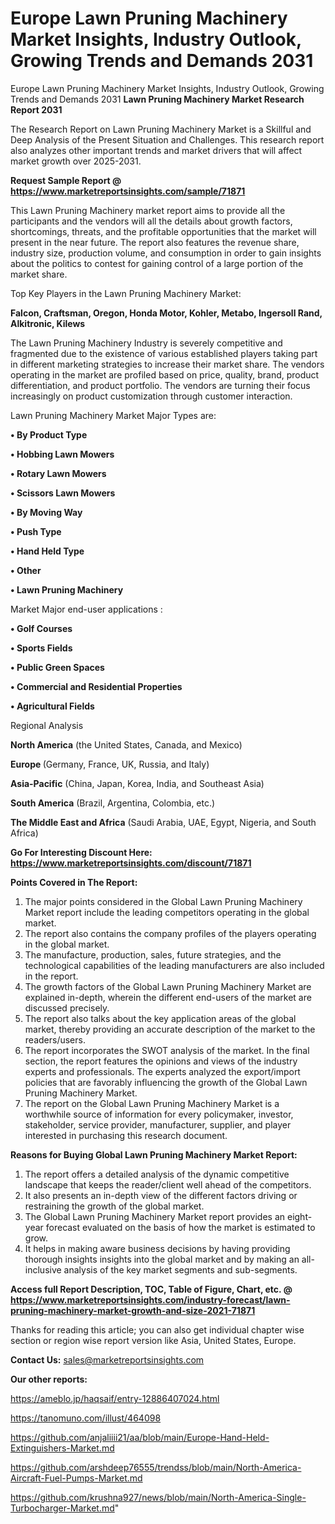 # Europe Lawn Pruning Machinery Market Insights, Industry Outlook, Growing Trends and Demands 2031
Europe Lawn Pruning Machinery Market Insights, Industry Outlook, Growing Trends and Demands 2031
<strong>Lawn Pruning Machinery Market Research Report 2031</strong>

The Research Report on Lawn Pruning Machinery Market is a Skillful and Deep Analysis of the Present Situation and Challenges. This research report also analyzes other important trends and market drivers that will affect market growth over 2025-2031.

<strong>Request Sample Report @ <a href=https://www.marketreportsinsights.com/sample/71871>https://www.marketreportsinsights.com/sample/71871</a></strong>

This Lawn Pruning Machinery market report aims to provide all the participants and the vendors will all the details about growth factors, shortcomings, threats, and the profitable opportunities that the market will present in the near future. The report also features the revenue share, industry size, production volume, and consumption in order to gain insights about the politics to contest for gaining control of a large portion of the market share.

Top Key Players in the Lawn Pruning Machinery Market:

<strong>Falcon, Craftsman, Oregon, Honda Motor, Kohler, Metabo, Ingersoll Rand, Alkitronic, Kilews</strong>

The Lawn Pruning Machinery Industry is severely competitive and fragmented due to the existence of various established players taking part in different marketing strategies to increase their market share. The vendors operating in the market are profiled based on price, quality, brand, product differentiation, and product portfolio. The vendors are turning their focus increasingly on product customization through customer interaction.

Lawn Pruning Machinery Market Major Types are:

<strong>• By Product Type

• Hobbing Lawn Mowers

• Rotary Lawn Mowers

• Scissors Lawn Mowers

• By Moving Way

• Push Type

• Hand Held Type

• Other

• Lawn Pruning Machinery</strong>

Market Major end-user applications :

<strong>• Golf Courses

• Sports Fields

• Public Green Spaces

• Commercial and Residential Properties

• Agricultural Fields</strong>

Regional Analysis

</u><strong><b>North America</b></strong> (the United States, Canada, and Mexico)

<strong><b>Europe </b></strong>(Germany, France, UK, Russia, and Italy)

<strong><b>Asia-Pacific</b></strong> (China, Japan, Korea, India, and Southeast Asia)

<strong><b>South America</b></strong> (Brazil, Argentina, Colombia, etc.)

<strong><b>The Middle East and Africa</b></strong> (Saudi Arabia, UAE, Egypt, Nigeria, and South Africa)

<strong>Go For Interesting Discount Here: <a href=https://www.marketreportsinsights.com/discount/71871>https://www.marketreportsinsights.com/discount/71871</a></strong>

<strong>Points Covered in The Report:</strong>
<ol>
  <li>The major points considered in the Global Lawn Pruning Machinery Market report include the leading competitors operating in the global market.</li>
  <li>The report also contains the company profiles of the players operating in the global market.</li>
  <li>The manufacture, production, sales, future strategies, and the technological capabilities of the leading manufacturers are also included in the report.</li>
  <li>The growth factors of the Global Lawn Pruning Machinery Market are explained in-depth, wherein the different end-users of the market are discussed precisely.</li>
  <li>The report also talks about the key application areas of the global market, thereby providing an accurate description of the market to the readers/users.</li>
  <li>The report incorporates the SWOT analysis of the market. In the final section, the report features the opinions and views of the industry experts and professionals. The experts analyzed the export/import policies that are favorably influencing the growth of the Global Lawn Pruning Machinery Market.</li>
  <li>The report on the Global Lawn Pruning Machinery Market is a worthwhile source of information for every policymaker, investor, stakeholder, service provider, manufacturer, supplier, and player interested in purchasing this research document.</li>
</ol>
<strong>Reasons for Buying Global Lawn Pruning Machinery Market Report:</strong>

<ol>
  <li>The report offers a detailed analysis of the dynamic competitive landscape that keeps the reader/client well ahead of the competitors.</li>
  <li>It also presents an in-depth view of the different factors driving or restraining the growth of the global market.</li>
  <li>The Global Lawn Pruning Machinery Market report provides an eight-year forecast evaluated on the basis of how the market is estimated to grow.</li>
  <li>It helps in making aware business decisions by having providing thorough insights insights into the global market and by making an all-inclusive analysis of the key market segments and sub-segments.</li>
</ol>
<strong>Access full Report Description, TOC, Table of Figure, Chart, etc. @ <a href=https://www.marketreportsinsights.com/industry-forecast/lawn-pruning-machinery-market-growth-and-size-2021-71871>https://www.marketreportsinsights.com/industry-forecast/lawn-pruning-machinery-market-growth-and-size-2021-71871</a></strong>


Thanks for reading this article; you can also get individual chapter wise section or region wise report version like Asia, United States, Europe.

<strong>Contact Us:</strong>
sales@marketreportsinsights.com

<strong>Our other reports:</strong>

<a href=https://ameblo.jp/haqsaif/entry-12886407024.html>https://ameblo.jp/haqsaif/entry-12886407024.html</a>

<a href=https://tanomuno.com/illust/464098>https://tanomuno.com/illust/464098</a>

<a href=https://github.com/anjaliiii21/aa/blob/main/Europe-Hand-Held-Extinguishers-Market.md>https://github.com/anjaliiii21/aa/blob/main/Europe-Hand-Held-Extinguishers-Market.md</a>

<a href=https://github.com/arshdeep76555/trendss/blob/main/North-America-Aircraft-Fuel-Pumps-Market.md>https://github.com/arshdeep76555/trendss/blob/main/North-America-Aircraft-Fuel-Pumps-Market.md</a>

<a href=https://github.com/krushna927/news/blob/main/North-America-Single-Turbocharger-Market.md>https://github.com/krushna927/news/blob/main/North-America-Single-Turbocharger-Market.md</a>"
